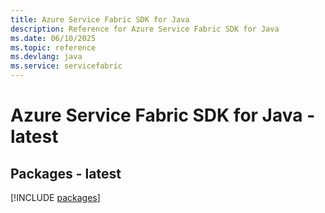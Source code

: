 ```yaml
---
title: Azure Service Fabric SDK for Java
description: Reference for Azure Service Fabric SDK for Java
ms.date: 06/10/2025
ms.topic: reference
ms.devlang: java
ms.service: servicefabric
---
```

# Azure Service Fabric SDK for Java - latest
## Packages - latest
[!INCLUDE [packages](service-fabric-index.md)]